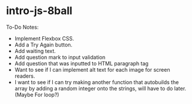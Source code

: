 # intro-js-8ball

To-Do Notes:
- Implement Flexbox CSS.
- Add a Try Again button.
- Add waiting text.
- Add question mark to input validation
- Add question that was inputted to HTML paragraph tag
- Want to see if I can implement alt text for each image for screen readers.
- I want to see if I can try making another function that autobuilds the array by adding a random integer onto the strings, will have to do later. (Maybe For loop?)
